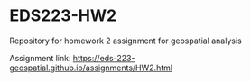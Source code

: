 # EDS223-HW2
Repository for homework 2 assignment for geospatial analysis

Assignment link: https://eds-223-geospatial.github.io/assignments/HW2.html

